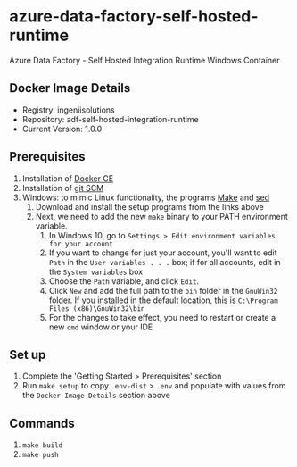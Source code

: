 # azure-data-factory-self-hosted-runtime
Azure Data Factory - Self Hosted Integration Runtime Windows Container

## Docker Image Details
* Registry: ingeniisolutions
* Repository: adf-self-hosted-integration-runtime
* Current Version: 1.0.0

## Prerequisites

1. Installation of [Docker CE](https://store.docker.com/search?type=edition&offering=community)
1. Installation of [git SCM](https://git-scm.com/downloads)
1. Windows: to mimic Linux functionality, the programs [Make](http://gnuwin32.sourceforge.net/packages/make.htm) and [sed](http://gnuwin32.sourceforge.net/packages/sed.htm)
    1. Download and install the setup programs from the links above
    1. Next, we need to add the new `make` binary to your PATH environment variable.
        1. In Windows 10, go to `Settings > Edit environment variables for your account`
        1. If you want to change for just your account, you'll want to edit `Path` in the `User variables . . .` box; if for all accounts, edit in the `System variables` box
        1. Choose the `Path` variable, and click `Edit`.
        1. Click `New` and add the full path to the `bin` folder in the `GnuWin32` folder. If you installed in the default location, this is `C:\Program Files (x86)\GnuWin32\bin`
        1. For the changes to take effect, you need to restart or create a new `cmd` window or your IDE

## Set up

1. Complete the 'Getting Started > Prerequisites' section
1. Run `make setup` to copy `.env-dist` > `.env` and populate with values from the `Docker Image Details` section above

## Commands

1. `make build`
1. `make push`
